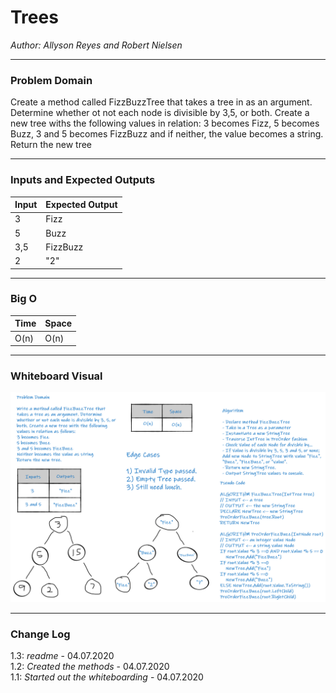 # Trees
*Author: Allyson Reyes and Robert Nielsen*

---

### Problem Domain
Create a method called FizzBuzzTree that takes a tree in as an argument. Determine whether ot not each node is divisible by 3,5, or both. Create a new tree withs the following values in relation: 3 becomes Fizz, 5 becomes Buzz, 3 and 5 becomes FizzBuzz and if neither, the value becomes a string. Return the new tree

---

### Inputs and Expected Outputs

| Input | Expected Output |
| :----------- | :----------- |
| 3 | Fizz |
| 5 | Buzz |
| 3,5 | FizzBuzz |
| 2 | "2" |

---
### Big O
| Time | Space |
| :----------- | :----------- |
| O(n) | O(n) |



---

### Whiteboard Visual
![LL Merge](../../assets/FizzBuzzTree.png)


---

### Change Log  
1.3: *readme* - 04.07.2020  
1.2: *Created the methods* - 04.07.2020  
1.1: *Started out the whiteboarding* - 04.07.2020

